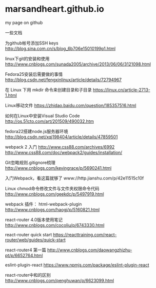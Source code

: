 # marsandheart.github.io
my page on github


一些文档

为github帐号添加SSH keys
http://blog.sina.com.cn/s/blog_6b706e15010199p1.html

linux下git的安装和使用
http://www.cnblogs.com/sunada2005/archive/2013/06/06/3121098.html

Fedora25安装后需要做的事情 
http://blog.csdn.net/fengxinlinux/article/details/72794967

在 Linux 下用 mkdir 命令来创建目录和子目录
https://linux.cn/article-2713-1.html

Linux移动文件
https://zhidao.baidu.com/question/185357516.html

如何在Linux中安装Visual Studio Code
http://os.51cto.com/art/201509/490032.htm

fedora22搭建node.js服务器环境 
http://blog.csdn.net/xqj198404/article/details/47859501

webpack 2 入门
http://www.css88.com/archives/6992
http://www.css88.com/doc/webpack2/guides/installation/

Git忽略规则.gitignore梳理
http://www.cnblogs.com/kevingrace/p/5690241.html

入门Webpack，看这篇就够了
www://http.jianshu.com/p/42e11515c10f

Linux chmod命令修改文件与文件夹权限命令代码
http://www.cnblogs.com/geekdc/p/5497919.html

webpack 插件： html-webpack-plugin
http://www.cnblogs.com/haogj/p/5160821.html

react-router 4.0版本使用笔记
http://www.cnblogs.com/cocoliu/p/6743330.html

react-router quick start
https://reacttraining.com/react-router/web/guides/quick-start

react-router4 第一篇
http://www.cnblogs.com/daowangzhizhu-pt/p/6652764.html

eslint-plugin-react
https://www.npmjs.com/package/eslint-plugin-react

react-router中<Link/>和<a/>的区别
http://www.cnblogs.com/penghuwan/p/6623099.html